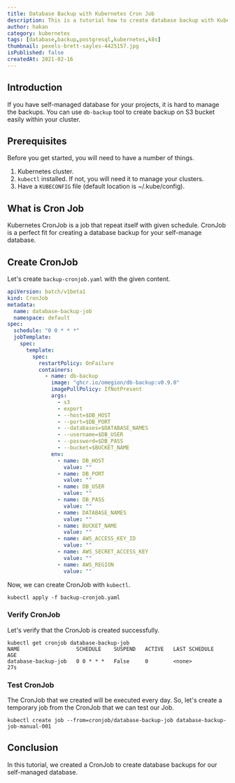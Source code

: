 ```yaml
---
title: Database Backup with Kubernetes Cron Job
description: This is a tutorial how to create database backup with Kubernetes cron job.
author: hakan
category: kubernetes
tags: [database,backup,postgresql,kubernetes,k8s]
thumbnail: pexels-brett-sayles-4425157.jpg
isPublished: false
createdAt: 2021-02-16
---
```


## Introduction

If you have self-managed database for your projects, it is hard to manage the
backups. You can use `db-backup` tool to create backup on S3 bucket easily
within your cluster.

## Prerequisites

Before you get started, you will need to have a number of things.

1. Kubernetes cluster.
1. `kubectl` installed. If not, you will need it to manage your clusters.
1. Have a `KUBECONFIG` file (default location is ~/.kube/config).

## What is Cron Job

Kubernetes CronJob is a job that repeat itself with given schedule. CronJob is a
perfect fit for creating a database backup for your self-manage database.

## Create CronJob

Let's create `backup-cronjob.yaml` with the given content.

```yaml
apiVersion: batch/v1beta1
kind: CronJob
metadata:
  name: database-backup-job
  namespace: default
spec:
  schedule: "0 0 * * *"
  jobTemplate:
    spec:
      template:
        spec:
          restartPolicy: OnFailure
          containers:
            - name: db-backup
              image: "ghcr.io/omegion/db-backup:v0.9.0"
              imagePullPolicy: IfNotPresent
              args:
                - s3
                - export
                - --host=$DB_HOST
                - --port=$DB_PORT
                - --databases=$DATABASE_NAMES
                - --username=$DB_USER
                - --password=$DB_PASS
                - --bucket=$BUCKET_NAME
              env:
                - name: DB_HOST
                  value: ""
                - name: DB_PORT
                  value: ""
                - name: DB_USER
                  value: ""
                - name: DB_PASS
                  value: ""
                - name: DATABASE_NAMES
                  value: ""
                - name: BUCKET_NAME
                  value: ""
                - name: AWS_ACCESS_KEY_ID
                  value: ""
                - name: AWS_SECRET_ACCESS_KEY
                  value: ""
                - name: AWS_REGION
                  value: ""
```

Now, we can create CronJob with `kubectl`.

```shell
kubectl apply -f backup-cronjob.yaml
```

### Verify CronJob

Let's verify that the CronJob is created successfully.

```shell
kubectl get cronjob database-backup-job                                             
NAME                  SCHEDULE    SUSPEND   ACTIVE   LAST SCHEDULE   AGE
database-backup-job   0 0 * * *   False     0        <none>          27s
```

### Test CronJob

The CronJob that we created will be executed every day. So, let's create a
temporary job from the CronJob that we can test our Job.

```shell
kubectl create job --from=cronjob/database-backup-job database-backup-job-manual-001
```

## Conclusion

In this tutorial, we created a CronJob to create database backups for our
self-managed database.
